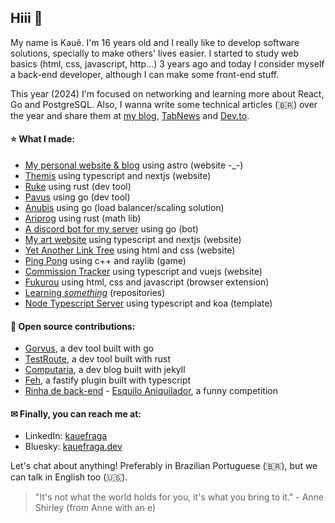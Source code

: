 ## Hiii 👋

My name is Kauê. I'm 16 years old and I really like to develop software solutions, specially to make others' lives easier. I started to study web basics (html, css, javascript, http...) 3 years ago and today I consider myself a back-end developer, although I can make some front-end stuff.

This year (2024) I'm focused on networking and learning more about React, Go and PostgreSQL. Also, I wanna write some technical articles (🇧🇷) over the year and share them at [my blog](https://kauefraga.dev/blog/), [TabNews](https://www.tabnews.com.br/kauefraga) and [Dev.to](https://dev.to/kauefraga).

#### ⭐ What I made:

- [My personal website & blog](https://kauefraga.dev) using astro (website -_-)
- [Themis](https://themis.kauefraga.dev) using typescript and nextjs (website)
- [Ruke](https://github.com/kauefraga/ruke) using rust (dev tool)
- [Pavus](https://github.com/kauefraga/pavus) using go (dev tool)
- [Anubis](https://github.com/kauefraga/anubis) using go (load balancer/scaling solution)
- [Ariprog](https://github.com/kauefraga/ariprog) using rust (math lib)
- [A discord bot for my server](https://github.com/kauefraga/lau-discord-bot) using go (bot)
- [My art website](https://kauefraga.art) using typescript and nextjs (website)
- [Yet Another Link Tree](https://kauefraga.github.io/yalt/) using html and css (website)
- [Ping Pong](https://github.com/kauefraga/ping-pong) using c++ and raylib (game)
- [Commission Tracker](https://comms-tracker.netlify.app) using typescript and vuejs (website)
- [Fukurou](https://github.com/kauefraga/fukurou) using html, css and javascript (browser extension)
- [Learning _something_](https://github.com/kauefraga?tab=repositories&q=learning) (repositories)
- [Node Typescript Server](https://github.com/kauefraga/node-typescript-server) using typescript and koa (template)

#### 🤝 Open source contributions:

- [Gorvus](https://github.com/FelipeMCassiano/gorvus), a dev tool built with go
- [TestRoute](https://github.com/cherryramatisdev/testroute), a dev tool built with rust
- [Computaria](https://gitlab.com/computaria/blog), a dev blog built with jekyll
- [Feh](https://github.com/zhaoworks/feh), a fastify plugin built with typescript
- [Rinha de back-end](https://github.com/zanfranceschi/rinha-de-backend-2024-q1) - [Esquilo Aniquilador](https://github.com/kauefraga/esquilo-aniquilador), a funny competition

#### ✉ Finally, you can reach me at:

- LinkedIn: [kauefraga](https://linkedin.com/in/kauefraga)
- Bluesky: [kauefraga.dev](https://bsky.app/profile/kauefraga.dev)

Let's chat about anything! Preferably in Brazilian Portuguese (🇧🇷), but we can talk in English too (🇺🇸).

> "It's not what the world holds for you, it's what you bring to it." - Anne Shirley (from Anne with an e)
